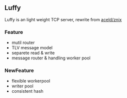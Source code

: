 ## Luffy

Luffy is an light weight TCP server, rewrite from [aceld/znix](https://github.com/aceld/zinx)

### Feature

- mutil router
- TLV message model
- separete read & write
- message router & handling worker pool 

### NewFeature

- flexible workerpool
- writer pool
- consistent hash
